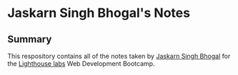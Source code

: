 # Jaskarn Singh Bhogal's Notes
## Summary 

This respository contains all of the notes taken by [Jaskarn Singh Bhogal](https://github.com/jbhogal15) for the [Lighthouse labs](https://www.lighthouselabs.ca/) Web Development Bootcamp.